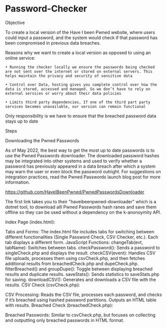 # Password-Checker

Objective

To create a local version of the Have I been Pwned website, where users could input a password, and the system would check if that password has been compromised in previous data breaches. 

Reasons why we want to create a local version as opposed to using an online service:

	• Running the checker locally we ensure the passwords being checked are not sent over the internet or stored on external servers. This helps maintain the privacy and security of sensitive data
	
	• Control over Data, hosting gives you complete control over how the data is stored, accessed and managed. So we don’t have to rely on external services or worry about their data policies
	
	• Limits third party dependencies, If one of the third part party services becomes unavailable, our version can remain functional
	
Only responsibility is we have to ensure that the breached password data stays up to date

Steps

Downloading the Pwned Passwords

As of May 2022, the best way to get the most up to date passwords is to use the Pwned Passwords downloader. The downloaded password hashes may be integrated into other systems and used to verify whether a password has previously appeared in a data breach after which a system may warn the user or even block the password outright. For suggestions on integration practices, read the Pwned Passwords launch blog post for more information.

https://github.com/HaveIBeenPwned/PwnedPasswordsDownloader

The first link takes you to their "haveibeenpwned-downloader" which is a dotnet tool, to download alll Pwned Passwords hash ranes and save them offline so they can be used without a dependency on the k-anonoymity API.



Index Page (index.html):

Tabs and Forms: The index.html file includes tabs for switching between different functionalities (Single Password Check, CSV Checker, etc.). Each tab displays a different form.
JavaScript Functions:
changeTab(evt, tabName): Switches between tabs.
checkPassword(): Sends a password to singleCheck.php and displays the result.
checkCSV(event): Handles CSV file uploads, processes them using csvCheck.php, and then fetches additional results from breachedCheck.php and dupeCheck.php.
filterBreached() and groupDupe(): Toggle between displaying breached results and duplicate results.
saveStats(): Sends statistics to saveStats.php for saving.
downloadCSV(): Generates and downloads a CSV file with the results.
CSV Check (csvCheck.php):

CSV Processing: Reads the CSV file, processes each password, and checks if it’s breached using hashed password partitions. Outputs an HTML table with results.
Breached Check (breachedCheck.php):

Breached Passwords: Similar to csvCheck.php, but focuses on collecting and outputting only breached passwords in HTML format.
